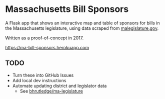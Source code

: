 # Massachusetts Bill Sponsors

A Flask app that shows an interactive map and table of sponsors for bills in the Massachusetts legislature, using data scraped from [malegislature.gov](https://malegislature.gov/Bills/).

Written as a proof-of-concept in 2017.

<https://ma-bill-sponsors.herokuapp.com>

## TODO

- Turn these into GitHub Issues
- Add local dev instructions
- Automate updating district and legislator data
    - See [bhrutledge/ma-legislature](https://github.com/bhrutledge/ma-legislature)
